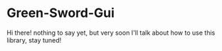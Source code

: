 # Green-Sword-Gui
Hi there! nothing to say yet, but very soon I'll talk about how to use this library, stay tuned!
